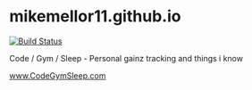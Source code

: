 # mikemellor11.github.io

[![Build Status](https://travis-ci.org/mikemellor11/mikemellor11.github.io.svg?branch=build)](https://travis-ci.org/mikemellor11/mikemellor11.github.io)

Code / Gym / Sleep - Personal gainz tracking and things i know

www.CodeGymSleep.com